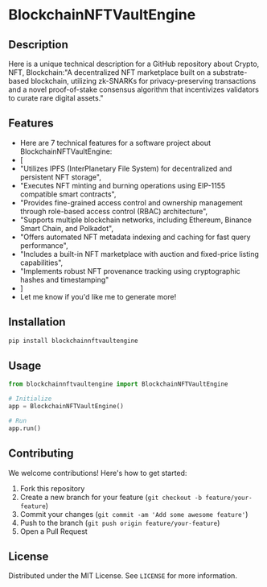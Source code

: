 # BlockchainNFTVaultEngine

## Description

Here is a unique technical description for a GitHub repository about Crypto, NFT, Blockchain:"A decentralized NFT marketplace built on a substrate-based blockchain, utilizing zk-SNARKs for privacy-preserving transactions and a novel proof-of-stake consensus algorithm that incentivizes validators to curate rare digital assets."

## Features

- Here are 7 technical features for a software project about BlockchainNFTVaultEngine:
- [
- "Utilizes IPFS (InterPlanetary File System) for decentralized and persistent NFT storage",
- "Executes NFT minting and burning operations using EIP-1155 compatible smart contracts",
- "Provides fine-grained access control and ownership management through role-based access control (RBAC) architecture",
- "Supports multiple blockchain networks, including Ethereum, Binance Smart Chain, and Polkadot",
- "Offers automated NFT metadata indexing and caching for fast query performance",
- "Includes a built-in NFT marketplace with auction and fixed-price listing capabilities",
- "Implements robust NFT provenance tracking using cryptographic hashes and timestamping"
- ]
- Let me know if you'd like me to generate more!
## Installation

```bash
pip install blockchainnftvaultengine
```

## Usage

```python
from blockchainnftvaultengine import BlockchainNFTVaultEngine

# Initialize
app = BlockchainNFTVaultEngine()

# Run
app.run()
```

## Contributing

We welcome contributions! Here's how to get started:

1. Fork this repository
2. Create a new branch for your feature (`git checkout -b feature/your-feature`)
3. Commit your changes (`git commit -am 'Add some awesome feature'`)
4. Push to the branch (`git push origin feature/your-feature`)
5. Open a Pull Request

## License

Distributed under the MIT License. See `LICENSE` for more information.
